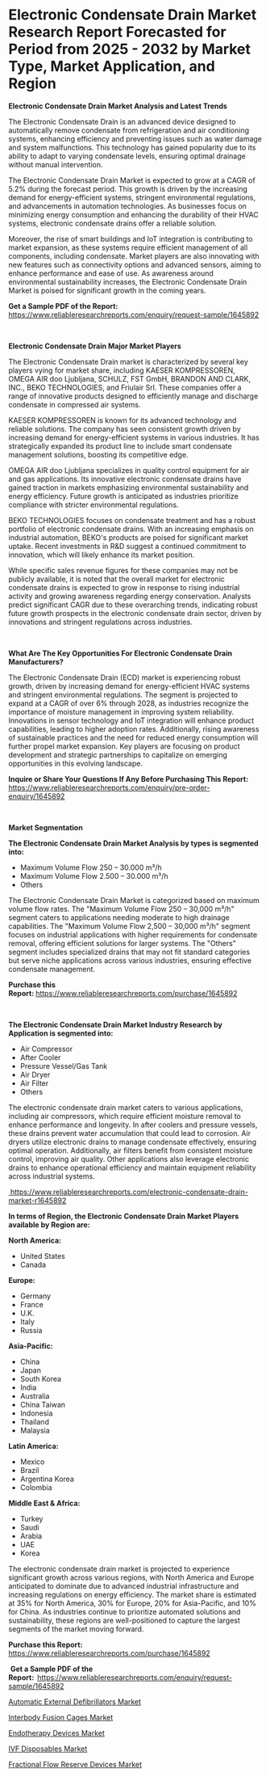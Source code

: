 <p><h1>Electronic Condensate Drain Market Research Report Forecasted for Period from 2025 -  2032 by Market Type, Market Application, and Region</h1></p><p><strong>Electronic Condensate Drain Market Analysis and Latest Trends</strong></p>
<p><p>The Electronic Condensate Drain is an advanced device designed to automatically remove condensate from refrigeration and air conditioning systems, enhancing efficiency and preventing issues such as water damage and system malfunctions. This technology has gained popularity due to its ability to adapt to varying condensate levels, ensuring optimal drainage without manual intervention.</p><p>The Electronic Condensate Drain Market is expected to grow at a CAGR of 5.2% during the forecast period. This growth is driven by the increasing demand for energy-efficient systems, stringent environmental regulations, and advancements in automation technologies. As businesses focus on minimizing energy consumption and enhancing the durability of their HVAC systems, electronic condensate drains offer a reliable solution.</p><p>Moreover, the rise of smart buildings and IoT integration is contributing to market expansion, as these systems require efficient management of all components, including condensate. Market players are also innovating with new features such as connectivity options and advanced sensors, aiming to enhance performance and ease of use. As awareness around environmental sustainability increases, the Electronic Condensate Drain Market is poised for significant growth in the coming years.</p></p>
<p><strong>Get a Sample PDF of the Report:&nbsp;</strong> <a href="https://www.reliableresearchreports.com/enquiry/request-sample/1645892?utm_campaign=3545&utm_medium=2&utm_source=Github&utm_content=ia&utm_term=10042025&utm_id=electronic-condensate-drain">https://www.reliableresearchreports.com/enquiry/request-sample/1645892</a></p>
<p>&nbsp;</p>
<p><strong>Electronic Condensate Drain Major Market Players</strong></p>
<p><p>The Electronic Condensate Drain market is characterized by several key players vying for market share, including KAESER KOMPRESSOREN, OMEGA AIR doo Ljubljana, SCHULZ, FST GmbH, BRANDON AND CLARK, INC., BEKO TECHNOLOGIES, and Friulair Srl. These companies offer a range of innovative products designed to efficiently manage and discharge condensate in compressed air systems.</p><p>KAESER KOMPRESSOREN is known for its advanced technology and reliable solutions. The company has seen consistent growth driven by increasing demand for energy-efficient systems in various industries. It has strategically expanded its product line to include smart condensate management solutions, boosting its competitive edge.</p><p>OMEGA AIR doo Ljubljana specializes in quality control equipment for air and gas applications. Its innovative electronic condensate drains have gained traction in markets emphasizing environmental sustainability and energy efficiency. Future growth is anticipated as industries prioritize compliance with stricter environmental regulations.</p><p>BEKO TECHNOLOGIES focuses on condensate treatment and has a robust portfolio of electronic condensate drains. With an increasing emphasis on industrial automation, BEKO's products are poised for significant market uptake. Recent investments in R&D suggest a continued commitment to innovation, which will likely enhance its market position.</p><p>While specific sales revenue figures for these companies may not be publicly available, it is noted that the overall market for electronic condensate drains is expected to grow in response to rising industrial activity and growing awareness regarding energy conservation. Analysts predict significant CAGR due to these overarching trends, indicating robust future growth prospects in the electronic condensate drain sector, driven by innovations and stringent regulations across industries.</p></p>
<p>&nbsp;</p>
<p><strong>What Are The Key Opportunities For Electronic Condensate Drain Manufacturers?</strong></p>
<p><p>The Electronic Condensate Drain (ECD) market is experiencing robust growth, driven by increasing demand for energy-efficient HVAC systems and stringent environmental regulations. The segment is projected to expand at a CAGR of over 6% through 2028, as industries recognize the importance of moisture management in improving system reliability. Innovations in sensor technology and IoT integration will enhance product capabilities, leading to higher adoption rates. Additionally, rising awareness of sustainable practices and the need for reduced energy consumption will further propel market expansion. Key players are focusing on product development and strategic partnerships to capitalize on emerging opportunities in this evolving landscape.</p></p>
<p><strong>Inquire or Share Your Questions If Any Before Purchasing This Report:</strong> <a href="https://www.reliableresearchreports.com/enquiry/pre-order-enquiry/1645892?utm_campaign=3545&utm_medium=2&utm_source=Github&utm_content=ia&utm_term=10042025&utm_id=electronic-condensate-drain">https://www.reliableresearchreports.com/enquiry/pre-order-enquiry/1645892</a></p>
<p>&nbsp;</p>
<p><strong>Market Segmentation</strong></p>
<p><strong>The Electronic Condensate Drain Market Analysis by types is segmented into:</strong></p>
<p><ul><li>Maximum Volume Flow 250 – 30.000 m³/h</li><li>Maximum Volume Flow 2.500 – 30.000 m³/h</li><li>Others</li></ul></p>
<p><p>The Electronic Condensate Drain Market is categorized based on maximum volume flow rates. The "Maximum Volume Flow 250 – 30,000 m³/h" segment caters to applications needing moderate to high drainage capabilities. The "Maximum Volume Flow 2,500 – 30,000 m³/h" segment focuses on industrial applications with higher requirements for condensate removal, offering efficient solutions for larger systems. The "Others" segment includes specialized drains that may not fit standard categories but serve niche applications across various industries, ensuring effective condensate management.</p></p>
<p><strong>Purchase this Report:&nbsp;</strong><a href="https://www.reliableresearchreports.com/purchase/1645892?utm_campaign=3545&utm_medium=2&utm_source=Github&utm_content=ia&utm_term=10042025&utm_id=electronic-condensate-drain">https://www.reliableresearchreports.com/purchase/1645892</a></p>
<p>&nbsp;</p>
<p><strong>The Electronic Condensate Drain Market Industry Research by Application is segmented into:</strong></p>
<p><ul><li>Air Compressor</li><li>After Cooler</li><li>Pressure Vessel/Gas Tank</li><li>Air Dryer</li><li>Air Filter</li><li>Others</li></ul></p>
<p><p>The electronic condensate drain market caters to various applications, including air compressors, which require efficient moisture removal to enhance performance and longevity. In after coolers and pressure vessels, these drains prevent water accumulation that could lead to corrosion. Air dryers utilize electronic drains to manage condensate effectively, ensuring optimal operation. Additionally, air filters benefit from consistent moisture control, improving air quality. Other applications also leverage electronic drains to enhance operational efficiency and maintain equipment reliability across industrial systems.</p></p>
<p><a href="https://www.reliableresearchreports.com/electronic-condensate-drain-market-r1645892?utm_campaign=3545&utm_medium=2&utm_source=Github&utm_content=ia&utm_term=10042025&utm_id=electronic-condensate-drain">&nbsp;https://www.reliableresearchreports.com/electronic-condensate-drain-market-r1645892</a></p>
<p><strong>In terms of Region, the Electronic Condensate Drain Market Players available by Region are:</strong></p>
<p>
    <p> <strong> North America: </strong>
        <ul>
            <li>United States</li>
            <li>Canada</li>
        </ul>
        </p> 
    <p> <strong> Europe: </strong>
        <ul>
            <li>Germany</li>
            <li>France</li>
            <li>U.K.</li>
            <li>Italy</li>
            <li>Russia</li>
        </ul>
        </p> 
    <p> <strong> Asia-Pacific: </strong>
        <ul>
            <li>China</li>
            <li>Japan</li>
            <li>South Korea</li>
            <li>India</li>
            <li>Australia</li>
            <li>China Taiwan</li>
            <li>Indonesia</li>
            <li>Thailand</li>
            <li>Malaysia</li>
        </ul>
        </p> 
    <p> <strong> Latin America: </strong>
        <ul>
            <li>Mexico</li>
            <li>Brazil</li>
            <li>Argentina Korea</li>
            <li>Colombia</li>
        </ul>
        </p> 
    <p> <strong> Middle East & Africa: </strong>
        <ul>
            <li>Turkey</li>
            <li>Saudi</li>
            <li>Arabia</li>
            <li>UAE</li>
            <li>Korea</li>
        </ul>
    </p>
    </p>
<p><p>The electronic condensate drain market is projected to experience significant growth across various regions, with North America and Europe anticipated to dominate due to advanced industrial infrastructure and increasing regulations on energy efficiency. The market share is estimated at 35% for North America, 30% for Europe, 20% for Asia-Pacific, and 10% for China. As industries continue to prioritize automated solutions and sustainability, these regions are well-positioned to capture the largest segments of the market moving forward.</p></p>
<p><strong>Purchase this Report: </strong><a href="https://www.reliableresearchreports.com/purchase/1645892?utm_campaign=3545&utm_medium=2&utm_source=Github&utm_content=ia&utm_term=10042025&utm_id=electronic-condensate-drain">https://www.reliableresearchreports.com/purchase/1645892</a></p>
<p>&nbsp;<strong>Get a Sample PDF of the Report:&nbsp;&nbsp;</strong><a href="https://www.reliableresearchreports.com/enquiry/request-sample/1645892?utm_campaign=3545&utm_medium=2&utm_source=Github&utm_content=ia&utm_term=10042025&utm_id=electronic-condensate-drain">https://www.reliableresearchreports.com/enquiry/request-sample/1645892</a></p>
<p><strong></strong></p>
<p><p><a href="https://www.linkedin.com/pulse/forecasting-automatic-external-defibrillators-market-lao2f?utm_campaign=3545&utm_medium=2&utm_source=Github&utm_content=ia&utm_term=10042025&utm_id=electronic-condensate-drain">Automatic External Defibrillators Market</a></p><p><a href="https://www.linkedin.com/pulse/providing-industry-analysis-andforecasts-between-2025-2032-forthe-kuthe?utm_campaign=3545&utm_medium=2&utm_source=Github&utm_content=ia&utm_term=10042025&utm_id=electronic-condensate-drain">Interbody Fusion Cages Market</a></p><p><a href="https://www.linkedin.com/pulse/examination-market-segmentation-endotherapy-devices-from-2025-bpgqe?utm_campaign=3545&utm_medium=2&utm_source=Github&utm_content=ia&utm_term=10042025&utm_id=electronic-condensate-drain">Endotherapy Devices Market</a></p><p><a href="https://www.linkedin.com/pulse/ivf-disposables-market-research-report-identifying-challenges-i1vif?utm_campaign=3545&utm_medium=2&utm_source=Github&utm_content=ia&utm_term=10042025&utm_id=electronic-condensate-drain">IVF Disposables Market</a></p><p><a href="https://www.linkedin.com/pulse/understanding-fractional-flow-reserve-devices-market-key-insights-ahzee?utm_campaign=3545&utm_medium=2&utm_source=Github&utm_content=ia&utm_term=10042025&utm_id=electronic-condensate-drain">Fractional Flow Reserve Devices Market</a></p></p>